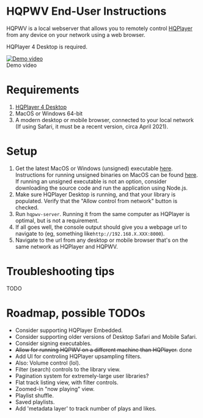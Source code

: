 
# HQPWV End-User Instructions  

HQPWV is a local webserver that allows you to remotely control <a href="https://www.signalyst.com/consumer.html" target="_blank">HQPlayer</a> from any device on your network using a web browser.

HQPlayer 4 Desktop is required.
  
[![Demo video](https://i.vimeocdn.com/video/1198463153?mw=1200&mh=751)](https://vimeo.com/579213725 "Demo video")  
Demo video  

# Requirements    
1. <a href="https://www.signalyst.com/consumer.html" target="_blank">HQPlayer 4 Desktop</a>
2. MacOS or Windows 64-bit
3. A modern desktop or mobile browser, connected to your local network
   (If using Safari, it must be a recent version, circa April 2021).
  
# Setup  
1. Get the latest MacOS or Windows (unsigned) executable [here](https://github.com/zeropointnine/hqpwv/releases). Instructions for running unsigned binaries on MacOS can be found [here](https://support.apple.com/guide/mac-help/open-a-mac-app-from-an-unidentified-developer-mh40616/mac). If running an unsigned executable is not an option, consider downloading the source code and run the application using Node.js.
2. Make sure HQPlayer Desktop is running, and that your library is populated. Verify that the "Allow control from network" button is checked.
3. Run `hqpwv-server`. Running it from the same computer as HQPlayer is optimal, but is not a requirement.
4. If all goes well, the console output should give you a webpage url to navigate to (eg, something like`http://192.168.X.XXX:8000`).
5. Navigate to the url from any desktop or mobile browser that's on the same network as HQPlayer and HQPWV.
  
# Troubleshooting tips  
 TODO
 
# Roadmap, possible TODOs
- Consider supporting HQPlayer Embedded.
- Consider supporting older versions of Desktop Safari and Mobile Safari.
- Consider signing executables.
- ~~Allow for running HQPWV on a different machine than HQPlayer.~~ done
- Add UI for controling HQPlayer upsampling filters.
- Also: Volume control (lol).
- Filter (search) controls to the library view.
- Pagination system for extremely-large user libraries?
- Flat track listing view, with filter controls.
- Zoomed-in "now playing" view.
- Playlist shuffle.
- Saved playlists.
- Add 'metadata layer' to track number of plays and likes.
